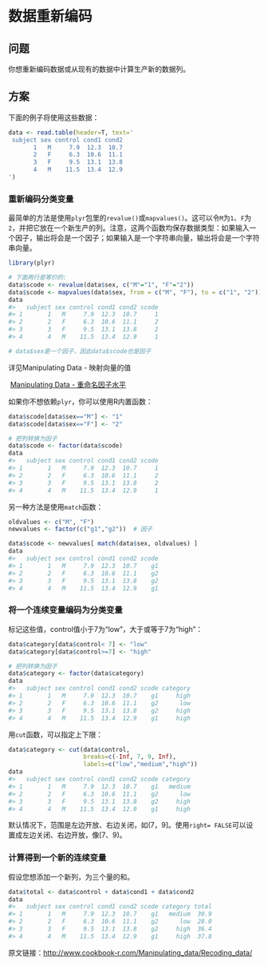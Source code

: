 # 数据重新编码

## 问题

你想重新编码数据或从现有的数据中计算生产新的数据列。

## 方案

下面的例子将使用这些数据：

```R
data <- read.table(header=T, text='
 subject sex control cond1 cond2
       1   M     7.9  12.3  10.7
       2   F     6.3  10.6  11.1
       3   F     9.5  13.1  13.8
       4   M    11.5  13.4  12.9
')
```

### 重新编码分类变量

最简单的方法是使用`plyr`包里的`revalue()`或`mapvalues()`。这可以令`M`为`1`、`F`为`2`，并把它放在一个新生产的列。注意，这两个函数均保存数据类型：如果输入一个因子，输出将会是一个因子；如果输入是一个字符串向量，输出将会是一个字符串向量。

```R
library(plyr)

# 下面两行是等价的:
data$scode <- revalue(data$sex, c("M"="1", "F"="2"))
data$scode <- mapvalues(data$sex, from = c("M", "F"), to = c("1", "2"))
data
#>   subject sex control cond1 cond2 scode
#> 1       1   M     7.9  12.3  10.7     1
#> 2       2   F     6.3  10.6  11.1     2
#> 3       3   F     9.5  13.1  13.8     2
#> 4       4   M    11.5  13.4  12.9     1

# data$sex是一个因子，因此data$scode也是因子
```

详见Manipulating Data - 映射向量的值

​       [Manipulating Data - 重命名因子水平](http://www.jianshu.com/p/fbbdb180b39e)

如果你不想依赖`plyr`，你可以使用R内置函数：

```R
data$scode[data$sex=="M"] <- "1"
data$scode[data$sex=="F"] <- "2"

# 把列转换为因子
data$scode <- factor(data$scode)
data
#>   subject sex control cond1 cond2 scode
#> 1       1   M     7.9  12.3  10.7     1
#> 2       2   F     6.3  10.6  11.1     2
#> 3       3   F     9.5  13.1  13.8     2
#> 4       4   M    11.5  13.4  12.9     1
```

另一种方法是使用`match`函数：

```R
oldvalues <- c("M", "F")
newvalues <- factor(c("g1","g2"))  # 因子

data$scode <- newvalues[ match(data$sex, oldvalues) ]
data
#>   subject sex control cond1 cond2 scode
#> 1       1   M     7.9  12.3  10.7    g1
#> 2       2   F     6.3  10.6  11.1    g2
#> 3       3   F     9.5  13.1  13.8    g2
#> 4       4   M    11.5  13.4  12.9    g1
```

### 将一个连续变量编码为分类变量

标记这些值，control值小于7为“low”，大于或等于7为“high”：

```R
data$category[data$control< 7] <- "low"
data$category[data$control>=7] <- "high"

# 把列转换为因子
data$category <- factor(data$category)
data
#>   subject sex control cond1 cond2 scode category
#> 1       1   M     7.9  12.3  10.7    g1     high
#> 2       2   F     6.3  10.6  11.1    g2      low
#> 3       3   F     9.5  13.1  13.8    g2     high
#> 4       4   M    11.5  13.4  12.9    g1     high
```

用`cut`函数，可以指定上下限：

```R
data$category <- cut(data$control,
                     breaks=c(-Inf, 7, 9, Inf),
                     labels=c("low","medium","high"))
data
#>   subject sex control cond1 cond2 scode category
#> 1       1   M     7.9  12.3  10.7    g1   medium
#> 2       2   F     6.3  10.6  11.1    g2      low
#> 3       3   F     9.5  13.1  13.8    g2     high
#> 4       4   M    11.5  13.4  12.9    g1     high
```

默认情况下，范围是左边开放、右边关闭，如(7，9]。使用`right= FALSE`可以设置成左边关闭、右边开放，像[7、9)。

### 计算得到一个新的连续变量

假设您想添加一个新列，为三个量的和。

```R
data$total <- data$control + data$cond1 + data$cond2
data
#>   subject sex control cond1 cond2 scode category total
#> 1       1   M     7.9  12.3  10.7    g1   medium  30.9
#> 2       2   F     6.3  10.6  11.1    g2      low  28.0
#> 3       3   F     9.5  13.1  13.8    g2     high  36.4
#> 4       4   M    11.5  13.4  12.9    g1     high  37.8
```

原文链接：http://www.cookbook-r.com/Manipulating_data/Recoding_data/
